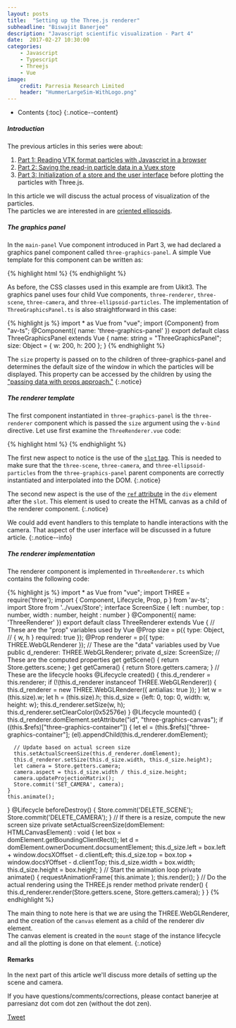 ```yaml
---
layout: posts
title:  "Setting up the Three.js renderer"
subheadline: "Biswajit Banerjee"
description: "Javascript scientific visualization - Part 4"
date:  2017-02-27 10:30:00
categories:
    - Javascript
    - Typescript
    - Threejs
    - Vue
image:
    credit: Parresia Research Limited
    header: "HummerLargeSim-WithLogo.png"
---
```


- Contents
{:toc}
{:.notice--content}

##### Introduction #####
The previous articles in this series were about:

1. [Part 1: Reading VTK format particles with Javascript in a browser](http://www.parresianz.com/javascript/typescript/vue/vuex/xml/reading-vtk-particles/)
2. [Part 2: Saving the read-in particle data in a Vuex store](http://www.parresianz.com/javascript/typescript/vue/vuex/vuex-store/)
3. [Part 3: Initialization of a store and the user interface](http://www.parresianz.com/javascript/typescript/threejs/vue/vtk-threejs/) before plotting the particles with Three.js.

In this article we will discuss the actual process of visualization of the particles.  
The particles we are interested in are [oriented ellipsoids](https://en.wikipedia.org/wiki/Ellipsoid).

##### The graphics panel #####
In the `main-panel` Vue component introduced in Part 3, we had declared a graphics panel
component called `three-graphics-panel`.  A simple Vue template for this component can be
written as:

{% highlight html %}
<template>
  <div id='three-graphics-container'>
    <div class="uk-card uk-card-default uk-card-large">
      <div class="uk-card-body">
        <!-- The renderer Vue component -->
        <three-renderer v-bind:size="{w:500, h:500}">
          <!-- The scene Vue component -->
          <three-scene v-bind:size="size"> 
            <!-- The camera Vue component -->
            <three-camera  v-bind:size="size"
                           v-bind:position="{x: 100,  z: 15 }">
            </three-camera>
            <!-- The particles Vue component -->
            <three-ellipsoid-particles> </three-ellipsoid-particles>
          </three-scene>
        </three-renderer>
      </div>
    </div>
  </div>
</template>
<script src="./ThreeGraphicsPanel.ts"> </script>
{% endhighlight %}

As before, the CSS classes used in this example are from Uikit3.  The graphics panel uses
four child Vue components, `three-renderer`, `three-scene`, `three-camera`, and
`three-ellipsoid-particles`.  The implementation of `ThreeGraphicsPanel.ts` is also
straightforward in this case:

{% highlight js %}
import * as Vue from "vue";
import {Component} from "av-ts";
@Component({
  name: 'three-graphics-panel'
})
export default class ThreeGraphicsPanel extends Vue {
  name: string = "ThreeGraphicsPanel";
  size: Object = {
    w: 200,
    h: 200
  };
}
{% endhighlight %}

The `size` property is passed on to the children of three-graphics-panel and determines the
default size of the window in which the particles will be displayed.  This property can be
accessed by the children by using the
["passing data with props approach."](https://vuejs.org/v2/guide/components.html#Passing-Data-with-Props)
{:.notice}

##### The renderer template #####
The first component instantiated in `three-graphics-panel` is the `three-renderer` component which
is passed the `size` argument using the `v-bind` directive.  Let use first examine
the `ThreeRenderer.vue` code:

{% highlight html %}
<template>
  <div id="three-renderer-div">
    <slot></slot>
    <div ref="three-graphics-container"
         id="three-renderer-graphics-div">
    </div>
  </div>
</template>
<script src="./ThreeRenderer.ts"> </script>
{% endhighlight %}

The first new aspect to notice is the use of the
[`slot` tag](https://vuejs.org/v2/guide/components.html#Content-Distribution-with-Slots).  This
is needed to make sure that the `three-scene`, `three-camera`, and `three-ellipsoid-particles`
from the `three-graphics-panel` parent components are correctly instantiated and interpolated
into the DOM.
{:.notice}

The second new aspect is the use of the [`ref` attribute](https://vuejs.org/v2/api/#ref)
in the `div` element after the `slot`.  This element is used to create the HTML canvas as
a child of the renderer component.
{:.notice}

We could add event handlers to this template to handle interactions with the camera.  That
aspect of the user interface will be discussed in a future article.
{:.notice--info}

##### The renderer implementation #####
The renderer component is implemented in `ThreeRenderer.ts` which contains the following
code:

{% highlight js %}
import * as Vue from "vue";
import THREE = require('three');
import { Component, Lifecycle, Prop, p } from 'av-ts';
import Store from '../vuex/Store';
interface ScreenSize {
  left : number, top : number, width : number, height : number
}
@Component({
  name: 'ThreeRenderer'
})
export default class ThreeRenderer extends Vue {
  // These are the "prop" variables used by Vue
  @Prop
  size = p({
    type: Object, // { w, h }
    required: true
  });
  @Prop
  renderer = p({
    type: THREE.WebGLRenderer
  });
  // These are the "data" variables used by Vue
  public  d_renderer: THREE.WebGLRenderer;
  private d_size: ScreenSize;
  // These are the computed properties
  get getScene() {
    return Store.getters.scene;
  }
  get getCamera() {
    return Store.getters.camera;
  }
  // These are the lifecycle hooks
  @Lifecycle
  created() {
    this.d_renderer = this.renderer;
    if (!(this.d_renderer instanceof THREE.WebGLRenderer)) {
      this.d_renderer = new THREE.WebGLRenderer({ antialias: true });
    }
    let w = (<any>this.size).w;
    let h = (<any>this.size).h;
    this.d_size = {left: 0, top: 0, width: w, height: w};
    this.d_renderer.setSize(w, h);
    this.d_renderer.setClearColor(0x52576e)
  }
  @Lifecycle
  mounted() {
    this.d_renderer.domElement.setAttribute("id", "three-graphics-canvas");
    if ((this.$refs)["three-graphics-container"]) {
      let el  = (this.$refs)["three-graphics-container"];
      (<any>el).appendChild(this.d_renderer.domElement);

      // Update based on actual screen size
      this.setActualScreenSize(this.d_renderer.domElement);
      this.d_renderer.setSize(this.d_size.width, this.d_size.height);
      let camera = Store.getters.camera;
      camera.aspect = this.d_size.width / this.d_size.height;
      camera.updateProjectionMatrix();
      Store.commit('SET_CAMERA', camera);
    }
    this.animate();
  }
  @Lifecycle
  beforeDestroy() {
    Store.commit('DELETE_SCENE');
    Store.commit('DELETE_CAMERA');
  }
  // If there is a resize, compute the new screen size
  private setActualScreenSize(domElement: HTMLCanvasElement) : void {
    let box = domElement.getBoundingClientRect();
    let d = domElement.ownerDocument.docsumentElement;
    this.d_size.left = box.left + window.docsXOffset - d.clientLeft;
    this.d_size.top = box.top + window.docsYOffset - d.clientTop;
    this.d_size.width = box.width;
    this.d_size.height = box.height;
  }
  // Start the animation loop
  private animate() {
    requestAnimationFrame( this.animate );
    this.render();
  }
  // Do the actual rendering using the THREE.js render method
  private render() {
    this.d_renderer.render(Store.getters.scene, Store.getters.camera);
  }
}
{% endhighlight %}

The main thing to note here is that we are using the THREE.WebGLRenderer, and 
the creation of the `canvas` element as a child of the renderer div element.  
The canvas element is created in the `mount` stage of the instance lifecycle and
all the plotting is done on that element.
{:.notice}

#### Remarks ####
In the next part of this article we'll discuss more details of setting up the scene and camera.

If you have questions/comments/corrections, please contact banerjee at parresianz dot com dot zen (without the dot zen).


<a class="twitter-share-button" href="https://twitter.com/intent/tweet" data-via="parresianz"> Tweet</a>
<script src="//platform.linkedin.com/in.js" type="text/javascript">
  lang: en_US
</script>
<script type="IN/Share" data-counter="right"></script>

